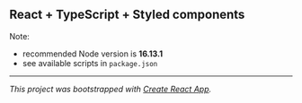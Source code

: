 ## React + TypeScript + Styled components

Note:
* recommended Node version is **16.13.1**
* see available scripts in `package.json`

-----------

*This project was bootstrapped with [Create React App](https://github.com/facebook/create-react-app).*
